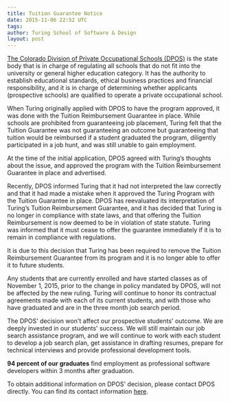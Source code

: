 ```yaml
---
title: Tuition Guarantee Notice
date: 2015-11-06 22:52 UTC
tags:
author: Turing School of Software & Design
layout: post
---
```


[The Colorado Division of Private Occupational Schools (DPOS)]((http://highered.colorado.gov/dpos/)) is the state body that is in charge of regulating all schools that do not fit into the university or general higher education category. It has the authority to establish educational standards, ethical business practices and financial responsibility, and it is in charge of determining whether applicants (prospective schools) are qualified to operate a private occupational school.

When Turing originally applied with DPOS to have the program approved, it was done with the Tuition Reimbursement Guarantee in place. While schools are prohibited from guaranteeing job placement, Turing felt that the Tuition Guarantee was not guaranteeing an outcome but guaranteeing that tuition would be reimbursed if a student graduated the program, diligently participated in a job hunt, and was still unable to gain employment.

At the time of the initial application, DPOS agreed with Turing’s thoughts about the issue, and approved the program with the Tuition Reimbursement Guarantee in place and advertised.

Recently, DPOS informed Turing that it had not interpreted the law correctly and that it had made a mistake when it approved the Turing Program with the Tuition Guarantee in place. DPOS has reevaluated its interpretation of Turing’s Tuition Reimbursement Guarantee, and it has decided that Turing is no longer in compliance with state laws, and that offering the Tuition Reimbursement is now deemed to be in violation of state statute. Turing was informed that it must cease to offer the guarantee immediately if it is to remain in compliance with regulations.

It is due to this decision that Turing has been required to remove the Tuition Reimbursement Guarantee from its program and it is no longer able to offer it to future students.

Any students that are currently enrolled and have started classes as of November 1, 2015, prior to the change in policy mandated by DPOS, will not be affected by the new ruling. Turing will continue to honor its contractual agreements made with each of its current students, and with those who have graduated and are in the three month job search period.

The DPOS' decision won't affect our prospective students' outcome. We are deeply invested in our students' success. We will still maintain our job search assistance program, and we will continue to work with each student to develop a job search plan, get assistance in drafting resumes, prepare for technical interviews and provide professional development tools.

**94 percent of our graduates** find employment as professional software developers within 3 months after graduation.

To obtain additional information on DPOS' decision, please contact DPOS directly. You can find its contact information [here](http://highered.colorado.gov/DPOS/About/staff.html).
